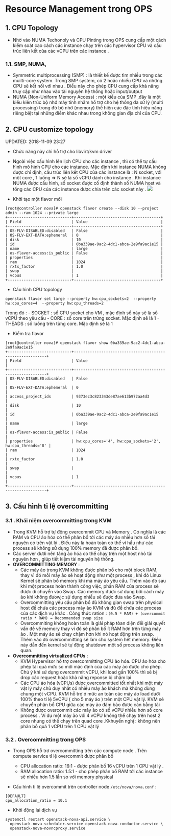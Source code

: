 
# Resource Management trong OPS


## 1. CPU Topology

- Nhờ vào NUMA Techonoly và CPU Pinting trong OPS cung cấp một cách kiểm soát cao cách các instance chạy trên các hypervisor CPU và cấu trúc liên kết của các vCPU trên các instance .

### 1.1. SMP, NUMA,

-  Symmetric multiprocessing (SMP) : là thiết kế được tìm nhiều trong các muilti-core system. Trong SMP system, có 2 hoặc nhiều CPU và những CPU sẽ kết nối với nhau . Điều này cho phép CPU cung cấp khả năng truy cập như nhau vào tài nguyên hệ thống hoặc input/output
-  NUMA (Non-Uniform Memory Access) : một kiểu của SMP ,đây là một kiểu kiến trúc bộ nhớ máy tính nhằm hổ trợ cho hệ thống đa xử lý (multi processing) trong đó bộ nhớ (memory) thể hiện các đặc tính hiệu năng riêng biệt tại những điểm khác nhau trong không gian địa chỉ của CPU.

## 2. CPU customize topology

UPDATED: 2018-11-09 23:27
- Chức năng này chỉ hỗ trợ cho libvirt/kvm driver
- Ngoài việc cấu hình lên lịch CPU cho các instance , thì có thể tự cấu hình mô hình CPU cho các instance. Mặc định khi instance NUMA không được chỉ định, cấu trúc liên kết CPU của các instance là :  N socket, với một core , 1 luồng =>  N sẽ là số vCPU dành cho instance . Khi instance NUMA được cấu hình, số socket được cố định thành số NUMA host và tổng các CPU của các instance được chia trên các socket này .
![](https://camo.githubusercontent.com/49085f685aebbaf2090cb5ddecc089753401d881/68747470733a2f2f692e696d6775722e636f6d2f4c684359644e672e706e67)

- Khởi tạo một flavor mới

```
[root@controller nova]# openstack flavor create --disk 10 --project admin --ram 1024 --private large 
+----------------------------+--------------------------------------+
| Field                      | Value                                |
+----------------------------+--------------------------------------+
| OS-FLV-DISABLED:disabled   | False                                |
| OS-FLV-EXT-DATA:ephemeral  | 0                                    |
| disk                       | 10                                   |
| id                         | 0ba339ae-9ac2-4dc1-abca-2e9fa9ac1e15 |
| name                       | large                                |
| os-flavor-access:is_public | False                                |
| properties                 |                                      |
| ram                        | 1024                                 |
| rxtx_factor                | 1.0                                  |
| swap                       |                                      |
| vcpus                      | 1                                    |
+----------------------------+--------------------------------------+
```

- Cấu hình CPU topology

```
openstack flavor set large --property hw:cpu_sockets=2  --property hw:cpu_cores=4  --property hw:cpu_threads=2 
```
Trong đó :
	- SOCKET  : số CPU socket cho VM , mặc định số này sẽ là số vCPU theo yêu cầu
	- CORE  : số core trên trừng socket. Mặc định sẽ là 1
	- THEADS : số luồng trên từng core. Mặc định sẽ là 1 



- Kiểm tra flavor

```
[root@controller nova]# openstack flavor show 0ba339ae-9ac2-4dc1-abca-2e9fa9ac1e15
+----------------------------+----------------------------------------------------------+
| Field                      | Value                                                    |
+----------------------------+----------------------------------------------------------+
| OS-FLV-DISABLED:disabled   | False                                                    |
| OS-FLV-EXT-DATA:ephemeral  | 0                                                        |
| access_project_ids         | 9373ec3c823343de87ae613b972aa4d3                         |
| disk                       | 10                                                       |
| id                         | 0ba339ae-9ac2-4dc1-abca-2e9fa9ac1e15                     |
| name                       | large                                                    |
| os-flavor-access:is_public | False                                                    |
| properties                 | hw:cpu_cores='4', hw:cpu_sockets='2', hw:cpu_threads='8' |
| ram                        | 1024                                                     |
| rxtx_factor                | 1.0                                                      |
| swap                       |                                                          |
| vcpus                      | 1                                                        |
+----------------------------+----------------------------------------------------------+

```


## 3. Cấu hình tỉ lệ overcommitting

### 3.1 . Khái niệm overcommitting trong KVM

- Trong KVM hỗ trợ tự động overcommit CPU và Memory . Có nghĩa là các RAM và CPU ảo hóa có thể phân bổ tới các máy ảo nhiều hơn số tài nguyên có trên vật lý . Điều này là hoàn toàn có thể vì hầu như các process sẽ không sử dụng 100% memory đã được phân bổ. 
- Các server dưới nền tảng ảo hóa có thể chạy trên một host nhỏ tài nguyên hơn , giúp tiết kiệm tài nguyên hệ thống. 
- **OVERCOMMITTING MEMORY** : 
	- Các máy ảo trong KVM không được phân bổ cho một block RAM, thay vì đó mỗi máy ảo sẽ hoạt động như một process , khi đó Linux Kernel sẽ phân bổ memory khi mà máy ảo yêu cầu. Thêm vào đó sau khi một process hoàn thành công việc, phần RAM của process sẽ được di chuyển vào Swap. Các memory được sử dụng bởi cách máy ảo khi không đưowjc sử dụng nhiều sẽ được đưa vào Swap. 
	- Overcommitting yêu cầu phân bổ đủ không gian swap trên physical host để chứa các process máy ảo KVM và đủ để chứa các process của các dịch vụ khác . Công thức ration : `(0.5 * RAM) + (overcommit ratio * RAM) = Recommended swap size`
	- Overcommiting không hoàn toàn là giải pháp tòan diện đểi giải quyết vấn đề về memory thay vi đó sẽ phân bổ ít RAM hơn trên từng máy ảo . Một máy ảo sẽ chạy chậm hơn khi nó hoạt động trên swap. Thêm vào đó overcommitting sẽ làm cho system hết memory. Điều này dẫn đến kernel sẽ tự động shutdown một số process không liên quan. 
- **Overcommitting virtualized CPUs** : 
	- KVM Hypervisor hỗ trợ overcommitting CPU ảo hóa. CPU ảo hóa cho phép tải quá mức so mới mặc định của các mảy ảo được cho phép. Chú ý khi sử dụng overcommit vCPU, khi load gần 100% thì sẽ bị drop các request hoặc khả năng reponse bị chậm lại
	- Các CPU ảo hóa (vCPUs) được overcommitted tốt nhất khi một máy vật lý máy chủ duy nhất có nhiều máy ảo khách mà không  dùng chung một vCPU. KVM hỗ trợ ở mức an toàn các máy ảo load dưới 100% theo tỉ lệ 5vCPU ( cho 5 máy ảo ) trên một CPU vật lý. KVM sẽ chuyển phân bổ CPU giữa các máy ảo đảm bảo được cân bằng tải 
	- Không được overcommit các mảy ảo có số vCPU nhiều hơn số core process . Ví dụ một máy ảo với 4 vCPU không thể chạy trên host 2 core nhưng có thể chạy trên quad core .Kkhuyến nghị : không nên phân bổ quá 1 vCPU trên 1 CPU vật lý

### 3.2 . Overcommitting trong OPS



- Trong OPS hỗ trợ overcommitting trên các compute node . Trên compute service tỉ lệ overcommit được phân bổ 
	 -   CPU allocation ratio: 16:1 - được phân bổ 16 vCPU trên 1 CPU vật lý . 
	-   RAM allocation ratio: 1.5:1 - cho phép phân bổ RAM tới các instance sẽ nhiều hơn 1.5 lần so với memory physical

- Cấu hình tỉ lệ overcommit trên controller node `/etc/nova/nova.conf` :
```
[DEFAULT]
cpu_allocation_ratio = 10.1

```

- Khởi động lại dịch vụ
```
systemctl restart openstack-nova-api.service \
  openstack-nova-scheduler.service openstack-nova-conductor.service \
  openstack-nova-novncproxy.service
```
